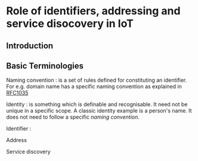 # Role of identifiers, addressing and service disocovery in IoT


## Introduction 


## Basic Terminologies 

Naming convention : is a set of rules defined for constituting an identifier. For e.g. domain name has a specific naming convention as explained in [RFC1035](https://tools.ietf.org/html/rfc1035) 

Identity : is something which is definable and recognisable. It need not be unique in a specific scope. A classic identity example is a person's name. It does not need to follow a specific *naming convention*. 

Identifier : 

Address

Service discovery 

